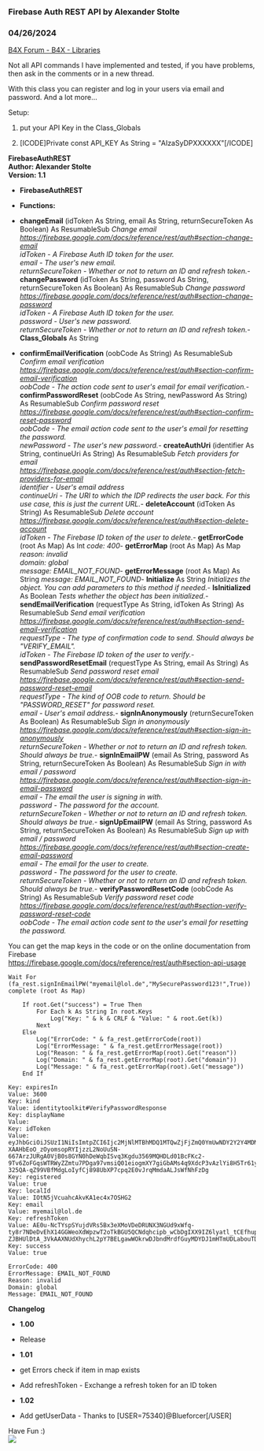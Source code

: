 ###  Firebase Auth REST API by Alexander Stolte
### 04/26/2024
[B4X Forum - B4X - Libraries](https://www.b4x.com/android/forum/threads/119935/)

Not all API commands I have implemented and tested, if you have problems, then ask in the comments or in a new thread.  
  
With this class you can register and log in your users via email and password. And a lot more…  
  
Setup:  

1. put your API Key in the Class\_Globals

1. [ICODE]Private const API\_KEY As String = "AIzaSyDPXXXXXX"[/ICODE]

**FirebaseAuthREST  
Author: Alexander Stolte  
Version: 1.1**  

- **FirebaseAuthREST**

- **Functions:**

- **changeEmail** (idToken As String, email As String, returnSecureToken As Boolean) As ResumableSub
*Change email  
 <https://firebase.google.com/docs/reference/rest/auth#section-change-email>  
 idToken - A Firebase Auth ID token for the user.  
 email - The user's new email.  
 returnSecureToken - Whether or not to return an ID and refresh token.*- **changePassword** (idToken As String, password As String, returnSecureToken As Boolean) As ResumableSub
*Change password  
 <https://firebase.google.com/docs/reference/rest/auth#section-change-password>  
 idToken - A Firebase Auth ID token for the user.  
 password - User's new password.  
 returnSecureToken - Whether or not to return an ID and refresh token.*- **Class\_Globals** As String
- **confirmEmailVerification** (oobCode As String) As ResumableSub
*Confirm email verification  
 <https://firebase.google.com/docs/reference/rest/auth#section-confirm-email-verification>  
 oobCode - The action code sent to user's email for email verification.*- **confirmPasswordReset** (oobCode As String, newPassword As String) As ResumableSub
*Confirm password reset  
 <https://firebase.google.com/docs/reference/rest/auth#section-confirm-reset-password>  
 oobCode - The email action code sent to the user's email for resetting the password.  
 newPassword - The user's new password.*- **createAuthUri** (identifier As String, continueUri As String) As ResumableSub
*Fetch providers for email  
 <https://firebase.google.com/docs/reference/rest/auth#section-fetch-providers-for-email>  
 identifier - User's email address  
 continueUri - The URI to which the IDP redirects the user back. For this use case, this is just the current URL.*- **deleteAccount** (idToken As String) As ResumableSub
*Delete account  
 <https://firebase.google.com/docs/reference/rest/auth#section-delete-account>  
 idToken - The Firebase ID token of the user to delete.*- **getErrorCode** (root As Map) As Int
*code: 400*- **getErrorMap** (root As Map) As Map
*reason: invalid  
 domain: global  
 message: EMAIL\_NOT\_FOUND*- **getErrorMessage** (root As Map) As String
*message: EMAIL\_NOT\_FOUND*- **Initialize** As String
*Initializes the object. You can add parameters to this method if needed.*- **IsInitialized** As Boolean
*Tests whether the object has been initialized.*- **sendEmailVerification** (requestType As String, idToken As String) As ResumableSub
*Send email verification  
 <https://firebase.google.com/docs/reference/rest/auth#section-send-email-verification>  
 requestType - The type of confirmation code to send. Should always be "VERIFY\_EMAIL".  
 idToken - The Firebase ID token of the user to verify.*- **sendPasswordResetEmail** (requestType As String, email As String) As ResumableSub
*Send password reset email  
 <https://firebase.google.com/docs/reference/rest/auth#section-send-password-reset-email>  
 requestType - The kind of OOB code to return. Should be "PASSWORD\_RESET" for password reset.  
 email - User's email address.*- **signInAnonymously** (returnSecureToken As Boolean) As ResumableSub
*Sign in anonymously  
 <https://firebase.google.com/docs/reference/rest/auth#section-sign-in-anonymously>  
 returnSecureToken - Whether or not to return an ID and refresh token. Should always be true.*- **signInEmailPW** (email As String, password As String, returnSecureToken As Boolean) As ResumableSub
*Sign in with email / password  
 <https://firebase.google.com/docs/reference/rest/auth#section-sign-in-email-password>  
 email - The email the user is signing in with.  
 password - The password for the account.  
 returnSecureToken - Whether or not to return an ID and refresh token. Should always be true.*- **signUpEmailPW** (email As String, password As String, returnSecureToken As Boolean) As ResumableSub
*Sign up with email / password  
 <https://firebase.google.com/docs/reference/rest/auth#section-create-email-password>  
 email - The email for the user to create.  
 password - The password for the user to create.  
 returnSecureToken - Whether or not to return an ID and refresh token. Should always be true.*- **verifyPasswordResetCode** (oobCode As String) As ResumableSub
*Verify password reset code  
 <https://firebase.google.com/docs/reference/rest/auth#section-verify-password-reset-code>  
 oobCode - The email action code sent to the user's email for resetting the password.*
  
You can get the map keys in the code or on the online documentation from Firebase  
<https://firebase.google.com/docs/reference/rest/auth#section-api-usage>  

```B4X
Wait For (fa_rest.signInEmailPW("myemail@lol.de","MySecurePassword123!",True)) complete (root As Map)  
   
    If root.Get("success") = True Then    
        For Each k As String In root.Keys  
            Log("Key: " & k & CRLF & "Value: " & root.Get(k))  
        Next    
    Else  
        Log("ErrorCode: " & fa_rest.getErrorCode(root))  
        Log("ErrorMessage: " & fa_rest.getErrorMessage(root))  
        Log("Reason: " & fa_rest.getErrorMap(root).Get("reason"))  
        Log("Domain: " & fa_rest.getErrorMap(root).Get("domain"))  
        Log("Message: " & fa_rest.getErrorMap(root).Get("message"))  
    End If
```

  

```B4X
Key: expiresIn  
Value: 3600  
Key: kind  
Value: identitytoolkit#VerifyPasswordResponse  
Key: displayName  
Value:  
Key: idToken  
Value: eyJhbGciOiJSUzI1NiIsImtpZCI6Ijc2MjNlMTBhMDQ1MTQwZjFjZmQ0YmUwNDY2Y2Y4MDM1MmI1OWY4MWUiLCJ0eXAiOiJKV1QifQ.eyJpc3MiOiJodHRwczovL3NlY3VyZXRva2VuLmdvb2dsZS5jb20vZmlyLWF1dGhyZXN0IiwiYXVkIjoiZmlyLWF1dGhyZXN0IiwiYXV0aF90aW1lIjoxNTk0MjAxMzMxLCJ1c2VyX2lkIjoiSU90TjVqVmN1YWhjQWt2S0ExZWM0eDdPU0hHMiIsInN1YiI6IklPdE41alZjdWFoY0FrdktBMWVjNHg3T1NIRzIiLCJpYXQiOjE1OTQyMDEzMzEsImV4cCI6MTU5NDIwNDkzMSwiZW1haWwiOiJhbGV4Ljk4LnN0b2x0ZUBnbXguZGUiLCJlbWFpbF92ZXJpZmllZCI6dHJ1ZSwiZmlyZWJhc2UiOnsiaWRlbnRpdGllcyI6eyJlbWFpbCI6WyJhbGV4Ljk4LnN0b2x0ZUBnbXguZGUiXX0sInNpZ25faW5fcHJvdmlkZXIiOiJwYXNzd29yZCJ9fQ.PkoZaKyMxbz7U6s2fW2DQisGTgs5rbPJiqcJbVipopda1vi25iYGOyq0jDhaHdTFX4If_umKEsiRzWpncafKs7Kev1_aqDV-XAAHbEoO_zOyomsopRYIjzzL2NoUuSN-667ArzJURgA0VjB0s8GYN0hDeWqbISvq3Kgdu3569MQHDLd01BcFKc2-9Tv6ZoFGqsWTRWyZZmtu7PDga97vmsiQ01eiogmXY7giGbAMs4q9XdcP3vAzlYi8H5Tr61ywsKFhoPhhk6w4dH1o_RrErS5WiPKl-325QA-qZ99VBfMdgLoIyfCj898UbXP7cpq2E0vJrqMmdaALJsWfNhFzDg  
Key: registered  
Value: true  
Key: localId  
Value: IOtN5jVcuahcAkvKA1ec4x7OSHG2  
Key: email  
Value: myemail@lol.de  
Key: refreshToken  
Value: AE0u-NcTYspSYujdVRs5Bx3eXMoVDeDRUNX3NGUd9xWfq-ty8r7NDeDvEhX14GGWeoXdWpzwT2oTkBGU5QCNdqhcipb_wCbDgIXX9IZ6lyatl_tCEfhupu5zYD3hnYDVetT2diHrxUZfwqUR-ZJBHUlDtA_3VkAAXNUdXhychL2pY7BELgawWOkrwDJbndMrdfGuyMDYDJ1mHTmUDLabouTDykvtmVo7rg  
Key: success  
Value: true
```

  

```B4X
ErrorCode: 400  
ErrorMessage: EMAIL_NOT_FOUND  
Reason: invalid  
Domain: global  
Message: EMAIL_NOT_FOUND
```

  
**Changelog**  

- **1.00**

- Release

- **1.01**

- get Errors check if item in map exists
- Add refreshToken - Exchange a refresh token for an ID token

- **1.02**

- Add getUserData - Thanks to [USER=75340]@Blueforcer[/USER]

Have Fun :)  
[![](https://www.b4x.com/android/forum/attachments/paypal-donate-button-png-clipart-png.79848/)](https://www.paypal.com/donate/?hosted_button_id=PBJGJWDDSM6ZG)